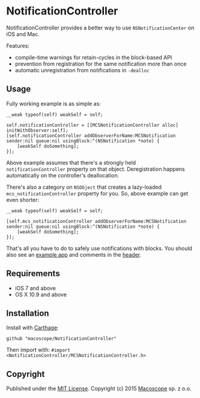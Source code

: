 # NotificationController

<!--[![Build Status](https://travis-ci.org/macoscope/NotificationController.svg?branch=master)][travis]-->
<!--[![Carthage compatible](https://img.shields.io/badge/Carthage-compatible-4BC51D.svg?style=flat)][carthage]-->

NotificationController provides a better way to use `NSNotificationCenter` on iOS and Mac.

Features:

- compile-time warnings for retain-cycles in the block-based API
- prevention from registration for the same notification more than once
- automatic unregistration from notifications in `-dealloc`

<!-- We encourage you to learn about the underlying implementation from the [blog post][] (TODO: add link). -->

  [travis]: https://travis-ci.org/macoscope/NotificationController
  [carthage]: https://github.com/Carthage/Carthage

## Usage

Fully working example is as simple as:

```obj-c
__weak typeof(self) weakSelf = self;

self.notificationController = [[MCSNotificationController alloc] initWithObserver:self];
[self.notificationController addObserverForName:MCSNotification sender:nil queue:nil usingBlock:^(NSNotification *note) {
    [weakSelf doSomething];
}];
```

Above example assumes that there's a strongly held `notificationController` property on that object.
Deregistration happens automatically on the controller's deallocation.

There's also a category on `NSObject` that creates a lazy-loaded `mcs_notificationController` property for you. So, above example can get even shorter:

```obj-c
__weak typeof(self) weakSelf = self;

[self.mcs_notificationController addObserverForName:MCSNotification sender:nil queue:nil usingBlock:^(NSNotification *note) {
    [weakSelf doSomething];
}];
```

That's all you have to do to safely use notifications with blocks. You should also see an [example app][] and comments in the [header][].

  [example app]: https://github.com/macoscope/NotificationController/tree/master/ExampleApp
  [header]: https://github.com/macoscope/NotificationController/blob/master/MCSNotificationController/MCSNotificationController.h

## Requirements

 * iOS 7 and above
 * OS X 10.9 and above

## Installation

Install with [Carthage]:

    github "macoscope/NotificationController"

<!-- or with [CocoaPods]:

    pod "NotificationController" -->

Then import with: `#import <NotificationController/MCSNotificationController.h>`

  [Carthage]: https://github.com/Carthage/Carthage
  [CocoaPods]: https://cocoapods.org/

## Copyright

Published under the [MIT License](LICENSE).
Copyright (c) 2015 [Macoscope][] sp. z o.o.

  [Macoscope]: http://macoscope.com

